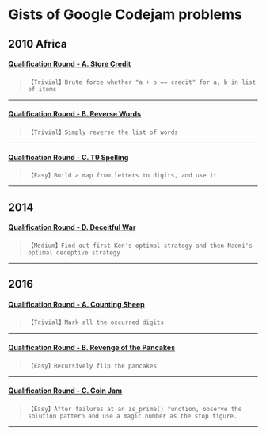 # Gists of Google Codejam problems



## 2010 Africa
#### [Qualification Round - A. Store Credit](http://code.google.com/codejam/contest/351101/dashboard#s=p0)
>`【Trivial】Brute force whether "a + b == credit" for a, b in list of items`

- - - -

#### [Qualification Round - B. Reverse Words](http://code.google.com/codejam/contest/351101/dashboard#s=p1)
>`【Trivial】Simply reverse the list of words`

- - - -

#### [Qualification Round - C. T9 Spelling](http://code.google.com/codejam/contest/351101/dashboard#s=p2)
>`【Easy】Build a map from letters to digits, and use it`

- - - -

## 2014
#### [Qualification Round - D. Deceitful War](https://code.google.com/codejam/contest/dashboard?c=2974486#s=p3)
>`【Medium】Find out first Ken's optimal strategy and then Naomi's optimal deceptive strategy`

- - - -

## 2016
#### [Qualification Round - A. Counting Sheep](https://code.google.com/codejam/contest/6254486/dashboard#s=p0)
>`【Trivial】Mark all the occurred digits`

- - - -

#### [Qualification Round - B. Revenge of the Pancakes](https://code.google.com/codejam/contest/6254486/dashboard#s=p1)
>`【Easy】Recursively flip the pancakes`

- - - -

#### [Qualification Round - C. Coin Jam](https://code.google.com/codejam/contest/6254486/dashboard#s=p2)
>`【Easy】After failures at an is_prime() function, observe the solution pattern and use a magic number as the stop figure. `

- - - -




